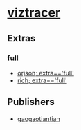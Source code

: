 # [viztracer](https://pypi.org/project/viztracer)


## Extras

### full
- [orjson; extra=='full'](packages/o/orjson.md)
- [rich; extra=='full'](packages/r/rich.md)


## Publishers
- [gaogaotiantian](https://pypi.org/user/gaogaotiantian)

